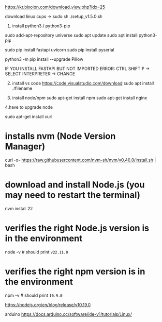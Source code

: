 https://kr.bixolon.com/download_view.php?idx=25

download linux cups -> sudo sh ./setup_v1.5.0.sh

1. install python3 / python3-pip

sudo add-apt-repository universe
sudo apt update
sudo apt install python3-pip

sudo pip install fastapi uvicorn
sudo pip install pyserial

python3 -m pip install --upgrade Pillow


IF YOU INSTALL FASTAPI BUT NOT IMPORTED ERROR:
CTRL SHIFT P -> SELECT INTERPRETER -> CHANGE 

2. install vs code
https://code.visualstudio.com/download
sudo apt install ./filename

4. install node/npm
sudo apt-get install npm
sudo apt-get install nginx
   
4.have to upgrade node

sudo apt-get install curl
# installs nvm (Node Version Manager)
curl -o- https://raw.githubusercontent.com/nvm-sh/nvm/v0.40.0/install.sh | bash

# download and install Node.js (you may need to restart the terminal)
nvm install 22

# verifies the right Node.js version is in the environment
node -v # should print `v22.11.0`

# verifies the right npm version is in the environment
npm -v # should print `10.9.0`

https://nodejs.org/en/blog/release/v10.19.0


arduino
https://docs.arduino.cc/software/ide-v1/tutorials/Linux/

